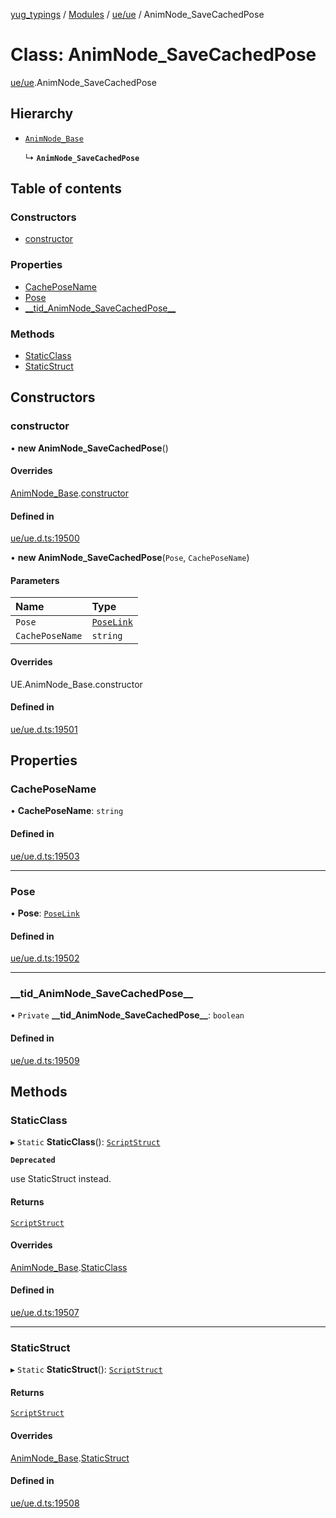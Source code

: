 [yug_typings](../README.md) / [Modules](../modules.md) / [ue/ue](../modules/ue_ue.md) / AnimNode\_SaveCachedPose

# Class: AnimNode\_SaveCachedPose

[ue/ue](../modules/ue_ue.md).AnimNode_SaveCachedPose

## Hierarchy

- [`AnimNode_Base`](ue_ue.AnimNode_Base.md)

  ↳ **`AnimNode_SaveCachedPose`**

## Table of contents

### Constructors

- [constructor](ue_ue.AnimNode_SaveCachedPose.md#constructor)

### Properties

- [CachePoseName](ue_ue.AnimNode_SaveCachedPose.md#cacheposename)
- [Pose](ue_ue.AnimNode_SaveCachedPose.md#pose)
- [\_\_tid\_AnimNode\_SaveCachedPose\_\_](ue_ue.AnimNode_SaveCachedPose.md#__tid_animnode_savecachedpose__)

### Methods

- [StaticClass](ue_ue.AnimNode_SaveCachedPose.md#staticclass)
- [StaticStruct](ue_ue.AnimNode_SaveCachedPose.md#staticstruct)

## Constructors

### constructor

• **new AnimNode_SaveCachedPose**()

#### Overrides

[AnimNode_Base](ue_ue.AnimNode_Base.md).[constructor](ue_ue.AnimNode_Base.md#constructor)

#### Defined in

[ue/ue.d.ts:19500](https://github.com/YugMetaverse/yug_typings/blob/25cad34/ue/ue.d.ts#L19500)

• **new AnimNode_SaveCachedPose**(`Pose`, `CachePoseName`)

#### Parameters

| Name | Type |
| :------ | :------ |
| `Pose` | [`PoseLink`](ue_ue.PoseLink.md) |
| `CachePoseName` | `string` |

#### Overrides

UE.AnimNode\_Base.constructor

#### Defined in

[ue/ue.d.ts:19501](https://github.com/YugMetaverse/yug_typings/blob/25cad34/ue/ue.d.ts#L19501)

## Properties

### CachePoseName

• **CachePoseName**: `string`

#### Defined in

[ue/ue.d.ts:19503](https://github.com/YugMetaverse/yug_typings/blob/25cad34/ue/ue.d.ts#L19503)

___

### Pose

• **Pose**: [`PoseLink`](ue_ue.PoseLink.md)

#### Defined in

[ue/ue.d.ts:19502](https://github.com/YugMetaverse/yug_typings/blob/25cad34/ue/ue.d.ts#L19502)

___

### \_\_tid\_AnimNode\_SaveCachedPose\_\_

• `Private` **\_\_tid\_AnimNode\_SaveCachedPose\_\_**: `boolean`

#### Defined in

[ue/ue.d.ts:19509](https://github.com/YugMetaverse/yug_typings/blob/25cad34/ue/ue.d.ts#L19509)

## Methods

### StaticClass

▸ `Static` **StaticClass**(): [`ScriptStruct`](ue_ue.ScriptStruct.md)

**`Deprecated`**

use StaticStruct instead.

#### Returns

[`ScriptStruct`](ue_ue.ScriptStruct.md)

#### Overrides

[AnimNode_Base](ue_ue.AnimNode_Base.md).[StaticClass](ue_ue.AnimNode_Base.md#staticclass)

#### Defined in

[ue/ue.d.ts:19507](https://github.com/YugMetaverse/yug_typings/blob/25cad34/ue/ue.d.ts#L19507)

___

### StaticStruct

▸ `Static` **StaticStruct**(): [`ScriptStruct`](ue_ue.ScriptStruct.md)

#### Returns

[`ScriptStruct`](ue_ue.ScriptStruct.md)

#### Overrides

[AnimNode_Base](ue_ue.AnimNode_Base.md).[StaticStruct](ue_ue.AnimNode_Base.md#staticstruct)

#### Defined in

[ue/ue.d.ts:19508](https://github.com/YugMetaverse/yug_typings/blob/25cad34/ue/ue.d.ts#L19508)
